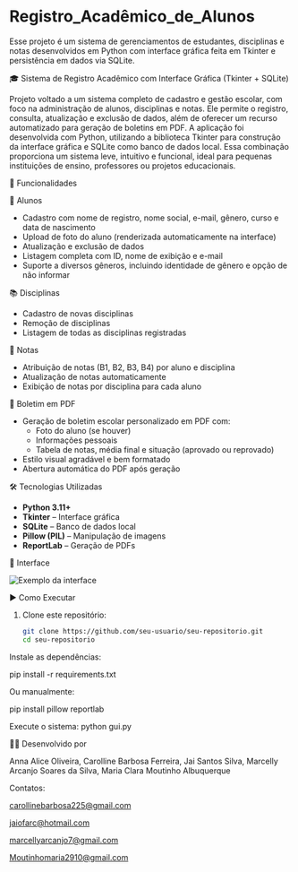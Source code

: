 # Registro_Acadêmico_de_Alunos
Esse projeto é um sistema de gerenciamentos de estudantes, disciplinas e notas desenvolvidos em Python com interface gráfica feita em Tkinter e persistência em dados via SQLite. 

🎓 Sistema de Registro Acadêmico com Interface Gráfica (Tkinter + SQLite)

Projeto voltado a um sistema completo de cadastro e gestão escolar, com foco na administração de alunos, disciplinas e notas. Ele permite o registro, consulta, atualização e exclusão de dados, além de oferecer um recurso automatizado para geração de boletins em PDF.
A aplicação foi desenvolvida com Python, utilizando a biblioteca Tkinter para construção da interface gráfica e SQLite como banco de dados local. Essa combinação proporciona um sistema leve, intuitivo e funcional, ideal para pequenas instituições de ensino, professores ou projetos educacionais.

📌 Funcionalidades

 👤 Alunos
- Cadastro com nome de registro, nome social, e-mail, gênero, curso e data de nascimento
- Upload de foto do aluno (renderizada automaticamente na interface)
- Atualização e exclusão de dados
- Listagem completa com ID, nome de exibição e e-mail
- Suporte a diversos gêneros, incluindo identidade de gênero e opção de não informar

 📚 Disciplinas
- Cadastro de novas disciplinas
- Remoção de disciplinas
- Listagem de todas as disciplinas registradas

 📝 Notas
- Atribuição de notas (B1, B2, B3, B4) por aluno e disciplina
- Atualização de notas automaticamente
- Exibição de notas por disciplina para cada aluno

 📄 Boletim em PDF
- Geração de boletim escolar personalizado em PDF com:
  - Foto do aluno (se houver)
  - Informações pessoais
  - Tabela de notas, média final e situação (aprovado ou reprovado)
- Estilo visual agradável e bem formatado
- Abertura automática do PDF após geração

🛠️ Tecnologias Utilizadas

- **Python 3.11+**
- **Tkinter** – Interface gráfica
- **SQLite** – Banco de dados local
- **Pillow (PIL)** – Manipulação de imagens
- **ReportLab** – Geração de PDFs

📸 Interface

![Exemplo da interface](./screenshot.png) <!-- Substitua por uma imagem real caso deseje -->

 ▶️ Como Executar

1. Clone este repositório:
   ```bash
   git clone https://github.com/seu-usuario/seu-repositorio.git
   cd seu-repositorio

Instale as dependências:

pip install -r requirements.txt

Ou manualmente:

pip install pillow reportlab

Execute o sistema:
python gui.py

👩‍💻 Desenvolvido por

Anna Alice Oliveira, 
Carolline Barbosa Ferreira, 
Jai Santos Silva, 
Marcelly Arcanjo Soares da Silva, 
Maria Clara Moutinho Albuquerque

Contatos: 

carollinebarbosa225@gmail.com

jaiofarc@hotmail.com

marcellyarcanjo7@gmail.com

Moutinhomaria2910@gmail.com
